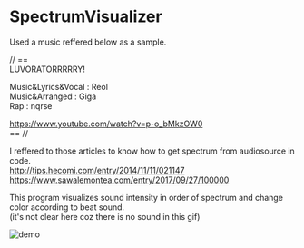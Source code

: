 # SpectrumVisualizer

Used a music reffered below as a sample.  

// ==  
LUVORATORRRRRY!  

Music&Lyrics&Vocal : Reol  
Music&Arranged : Giga  
Rap : nqrse  

https://www.youtube.com/watch?v=p-o_bMkzOW0  
== //  

I reffered to those articles to know how to get spectrum from audiosource in code.  
http://tips.hecomi.com/entry/2014/11/11/021147  
https://www.sawalemontea.com/entry/2017/09/27/100000


This program visualizes sound intensity in order of spectrum and change color according to beat sound.  
(it's not clear here coz there is no sound in this gif)  

![demo](https://raw.github.com/wiki/YoHana19/SpectrumVisualizer/images/SpectrumVisualizer.gif)
